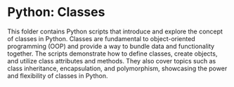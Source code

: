 # Python: Classes

This folder contains Python scripts that introduce and explore the concept of classes in Python. Classes are fundamental to object-oriented programming (OOP) and provide a way to bundle data and functionality together. The scripts demonstrate how to define classes, create objects, and utilize class attributes and methods. They also cover topics such as class inheritance, encapsulation, and polymorphism, showcasing the power and flexibility of classes in Python.

